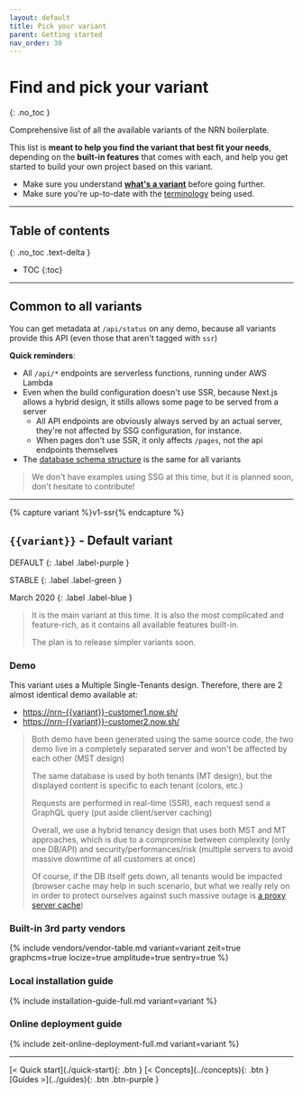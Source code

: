 ```yaml
---
layout: default
title: Pick your variant
parent: Getting started
nav_order: 30
---
```


# Find and pick your variant
{: .no_toc }

<div class="code-example" markdown="1">
Comprehensive list of all the available variants of the NRN boilerplate.

This list is **meant to help you find the variant that best fit your needs**, depending on the **built-in features** that comes with each,
and help you get started to build your own project based on this variant.

- Make sure you understand [**what's a variant**](../concepts/variants) before going further.
- Make sure you're up-to-date with the [terminology](../reference/terminology) being used.
</div>

---

## Table of contents
{: .no_toc .text-delta }

[//]: # (XXX See https://pmarsceill.github.io/just-the-docs/docs/navigation-structure/#in-page-navigation-with-table-of-contents)

- TOC
{:toc}

---

## Common to all variants

You can get metadata at `/api/status` on any demo, because all variants provide this API (even those that aren't tagged with `ssr`)

**Quick reminders**:
- All `/api/*` endpoints are serverless functions, running under AWS Lambda
- Even when the build configuration doesn't use SSR, because Next.js allows a hybrid design, it stills allows some page to be served from a server
    - All API endpoints are obviously always served by an actual server, they're not affected by SSG configuration, for instance.
    - When pages don't use SSR, it only affects `/pages`, not the api endpoints themselves
- The [database schema structure](../reference/demo-database-structure) is the same for all variants

> We don't have examples using SSG at this time, but it is planned soon, don't hesitate to contribute!

---

{% capture variant %}v1-ssr{% endcapture %}
## `{{variant}}` - **Default variant**

DEFAULT
{: .label .label-purple }

STABLE
{: .label .label-green }

March 2020
{: .label .label-blue }

> It is the main variant at this time.
> It is also the most complicated and feature-rich, as it contains all available features built-in.
>
> The plan is to release simpler variants soon.

### Demo

This variant uses a Multiple Single-Tenants design. Therefore, there are 2 almost identical demo available at:
- [https://nrn-{{variant}}-customer1.now.sh/](https://nrn-{{variant}}-customer1.now.sh/)
- [https://nrn-{{variant}}-customer2.now.sh/](https://nrn-{{variant}}-customer2.now.sh/)

> Both demo have been generated using the same source code, the two demo live in a completely separated server and won't be affected by each other (MST design)
>
> The same database is used by both tenants (MT design), but the displayed content is specific to each tenant (colors, etc.)
>
> Requests are performed in real-time (SSR), each request send a GraphQL query (put aside client/server caching)
>
> Overall, we use a hybrid tenancy design that uses both MST and MT approaches, which is due to a compromise between complexity (only one DB/API) and security/performances/risk (multiple servers to avoid massive downtime of all customers at once)
>
> Of course, if the DB itself gets down, all tenants would be impacted (browser cache may help in such scenario, but what we really rely on in order to protect ourselves against such massive outage is [a proxy server cache](https://github.com/UnlyEd/GraphCMS-cache-boilerplate))

### Built-in 3rd party vendors

{% include vendors/vendor-table.md variant=variant zeit=true graphcms=true locize=true amplitude=true sentry=true  %}

### Local installation guide

{% include installation-guide-full.md variant=variant %}

### Online deployment guide

{% include zeit-online-deployment-full.md variant=variant %}

---

<div class="pagination-section">
    <span class="fs-4" markdown="1">
    [< Quick start](./quick-start){: .btn }
    </span>
    <span class="fs-4" markdown="1">
    [< Concepts](../concepts){: .btn }
    </span>
    <span class="fs-4" markdown="1">
    [Guides >](../guides){: .btn .btn-purple }
    </span>
</div>
